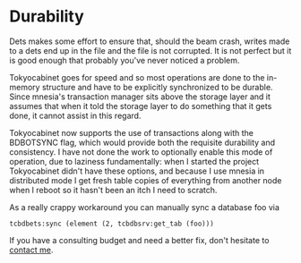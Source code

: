 # Durability #

Dets makes some effort to ensure that, should the beam crash, writes made to a dets end up in the file and the file is not corrupted.  It is not perfect but it is good enough that probably you've never noticed a problem.

Tokyocabinet goes for speed and so most operations are done to the in-memory structure and have to be explicitly synchronized to be durable.  Since mnesia's transaction manager sits above the storage layer and it assumes that when it told the storage layer to do something that it gets done, it cannot assist in this regard.

Tokyocabinet now supports the use of transactions along with the BDBOTSYNC flag, which would provide both the requisite durability and consistency.  I have not done the work to optionally enable this mode of operation, due to laziness fundamentally: when I started the project Tokyocabinet didn't have these options, and because I use mnesia in distributed mode I get fresh table copies of everything from another node when I reboot so it hasn't been an itch I need to scratch.

As a really crappy workaround you can manually sync a database foo via
```
tcbdbets:sync (element (2, tcbdbsrv:get_tab (foo)))
```

If you have a consulting budget and need a better fix, don't hesitate to [contact me](mailto:paul@mineiro.com).